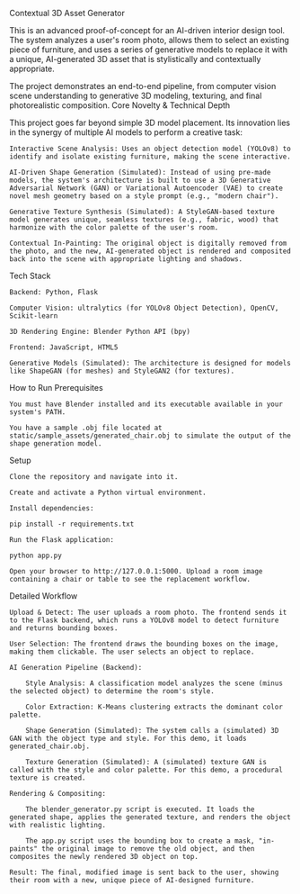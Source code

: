 Contextual 3D Asset Generator

This is an advanced proof-of-concept for an AI-driven interior design tool. The system analyzes a user's room photo, allows them to select an existing piece of furniture, and uses a series of generative models to replace it with a unique, AI-generated 3D asset that is stylistically and contextually appropriate.

The project demonstrates an end-to-end pipeline, from computer vision scene understanding to generative 3D modeling, texturing, and final photorealistic composition.
Core Novelty & Technical Depth

This project goes far beyond simple 3D model placement. Its innovation lies in the synergy of multiple AI models to perform a creative task:

    Interactive Scene Analysis: Uses an object detection model (YOLOv8) to identify and isolate existing furniture, making the scene interactive.

    AI-Driven Shape Generation (Simulated): Instead of using pre-made models, the system's architecture is built to use a 3D Generative Adversarial Network (GAN) or Variational Autoencoder (VAE) to create novel mesh geometry based on a style prompt (e.g., "modern chair").

    Generative Texture Synthesis (Simulated): A StyleGAN-based texture model generates unique, seamless textures (e.g., fabric, wood) that harmonize with the color palette of the user's room.

    Contextual In-Painting: The original object is digitally removed from the photo, and the new, AI-generated object is rendered and composited back into the scene with appropriate lighting and shadows.

 Tech Stack

    Backend: Python, Flask

    Computer Vision: ultralytics (for YOLOv8 Object Detection), OpenCV, Scikit-learn

    3D Rendering Engine: Blender Python API (bpy)

    Frontend: JavaScript, HTML5

    Generative Models (Simulated): The architecture is designed for models like ShapeGAN (for meshes) and StyleGAN2 (for textures).

 How to Run
Prerequisites

    You must have Blender installed and its executable available in your system's PATH.

    You have a sample .obj file located at static/sample_assets/generated_chair.obj to simulate the output of the shape generation model.

Setup

    Clone the repository and navigate into it.

    Create and activate a Python virtual environment.

    Install dependencies:

    pip install -r requirements.txt

    Run the Flask application:

    python app.py

    Open your browser to http://127.0.0.1:5000. Upload a room image containing a chair or table to see the replacement workflow.

 Detailed Workflow

    Upload & Detect: The user uploads a room photo. The frontend sends it to the Flask backend, which runs a YOLOv8 model to detect furniture and returns bounding boxes.

    User Selection: The frontend draws the bounding boxes on the image, making them clickable. The user selects an object to replace.

    AI Generation Pipeline (Backend):

        Style Analysis: A classification model analyzes the scene (minus the selected object) to determine the room's style.

        Color Extraction: K-Means clustering extracts the dominant color palette.

        Shape Generation (Simulated): The system calls a (simulated) 3D GAN with the object type and style. For this demo, it loads generated_chair.obj.

        Texture Generation (Simulated): A (simulated) texture GAN is called with the style and color palette. For this demo, a procedural texture is created.

    Rendering & Compositing:

        The blender_generator.py script is executed. It loads the generated shape, applies the generated texture, and renders the object with realistic lighting.

        The app.py script uses the bounding box to create a mask, "in-paints" the original image to remove the old object, and then composites the newly rendered 3D object on top.

    Result: The final, modified image is sent back to the user, showing their room with a new, unique piece of AI-designed furniture.
